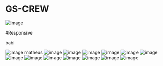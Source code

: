 # GS-CREW
![image](https://github.com/Gabronx/GS-CREW/assets/102370008/39eccedc-e219-4242-b4ec-9973079df605)

#Responsive

babi  

![image](https://github.com/Gabronx/GS-CREW/assets/102370008/1a047f8a-45e6-42d8-b6f4-a671dcce3a89)
matheus
![image](https://github.com/Gabronx/GS-CREW/assets/102370008/6da8308e-224c-4883-965b-fe03fed92cc5)
![image](https://github.com/Gabronx/GS-CREW/assets/102370008/69c4f5c0-abc1-4289-ae18-62e6cae699a7)
![image](https://github.com/Gabronx/GS-CREW/assets/102370008/d1e90541-ae7b-4ca3-b34c-b9e410ac6e82)
![image](https://github.com/Gabronx/GS-CREW/assets/102370008/4ea04a01-c0b0-4edd-8a52-04ee4da51fe9)
![image](https://github.com/Gabronx/GS-CREW/assets/102370008/b75c8e52-098f-4f2b-bc20-698e8c03942f)
![image](https://github.com/Gabronx/GS-CREW/assets/102370008/f3745962-36a5-4923-a4f9-e1086d2eca4f)
![image](https://github.com/Gabronx/GS-CREW/assets/102370008/7eb7cb66-87bb-41e0-8423-96d23f52aba5)
![image](https://github.com/Gabronx/GS-CREW/assets/102370008/21b23856-d93e-4313-be23-46637d127344)
![image](https://github.com/Gabronx/GS-CREW/assets/102370008/dc222b0c-436e-4475-bd90-c67f3864e0e4)
![image](https://github.com/Gabronx/GS-CREW/assets/102370008/e02bfe5b-c678-458f-a9c3-1f7753779816)
![image](https://github.com/Gabronx/GS-CREW/assets/102370008/28fa5616-bd6f-4d8b-bf5f-38f34216b24c)
![image](https://github.com/Gabronx/GS-CREW/assets/102370008/73ce555e-6b9a-4711-a756-4d59c8f566fa)
![image](https://github.com/Gabronx/GS-CREW/assets/102370008/e5343930-ef93-4cc1-b6a6-64e5206c6dad)


